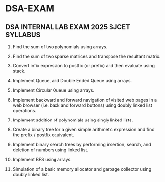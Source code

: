# DSA-EXAM

## DSA INTERNAL LAB EXAM 2025 SJCET SYLLABUS

1. Find the sum of two polynomials using arrays.
2. Find the sum of two sparse matrices and transpose the resultant matrix.
3. Convert infix expression to postfix (or prefix) and then evaluate using stack.
4. Implement Queue, and Double Ended Queue using arrays.
5. Implement Circular Queue using arrays.
6. Implement backward and forward navigation of visited web pages in a web browser (i.e. back and forward buttons) using doubly linked list operations.
7. Implement addition of polynomials using singly linked lists.
8. Create a binary tree for a given simple arithmetic expression and find the prefix / postfix equivalent.
9. Implement binary search trees by performing insertion, search, and deletion of numbers using linked list.
10. Implement BFS using arrays.

11. Simulation of a basic memory allocator and garbage collector using doubly linked list.
